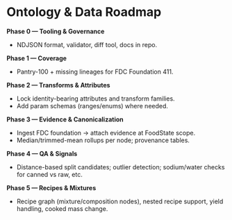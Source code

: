 
# Ontology & Data Roadmap

**Phase 0 — Tooling & Governance**
- NDJSON format, validator, diff tool, docs in repo.

**Phase 1 — Coverage**
- Pantry-100 + missing lineages for FDC Foundation 411.

**Phase 2 — Transforms & Attributes**
- Lock identity-bearing attributes and transform families.
- Add param schemas (ranges/enums) where needed.

**Phase 3 — Evidence & Canonicalization**
- Ingest FDC foundation → attach evidence at FoodState scope.
- Median/trimmed-mean rollups per node; provenance tables.

**Phase 4 — QA & Signals**
- Distance-based split candidates; outlier detection; sodium/water checks for canned vs raw, etc.

**Phase 5 — Recipes & Mixtures**
- Recipe graph (mixture/composition nodes), nested recipe support, yield handling, cooked mass change.

